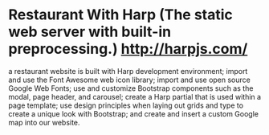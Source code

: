 # Restaurant With Harp (The static web server with built-in preprocessing.) http://harpjs.com/

a restaurant website is built with Harp development environment; import and use the Font Awesome web icon
library; import and use open source Google Web Fonts; use and customize Bootstrap
components such as the modal, page header, and carousel; create a Harp partial that
is used within a page template; use design principles when laying out grids and type
to create a unique look with Bootstrap; and create and insert a custom Google map
into our website.
